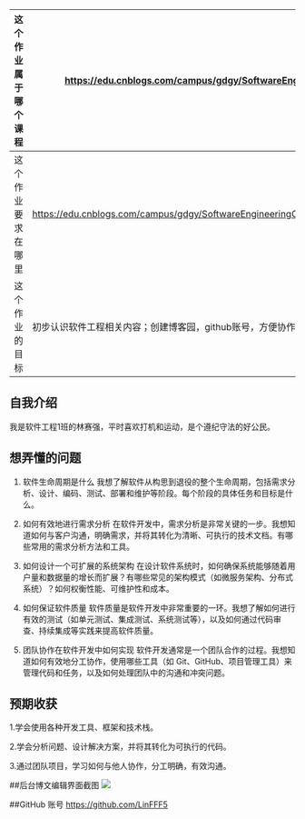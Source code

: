 | 这个作业属于哪个课程 | <https://edu.cnblogs.com/campus/gdgy/SoftwareEngineeringClassof2023/> |
| ----------------- |--------------- |
| 这个作业要求在哪里| <https://edu.cnblogs.com/campus/gdgy/SoftwareEngineeringClassof2023/homework/13325> |
| 这个作业的目标 | 初步认识软件工程相关内容；创建博客园，github账号，方便协作完成任务与记录 |

## 自我介绍
我是软件工程1班的林赛强，平时喜欢打机和运动，是个遵纪守法的好公民。

## 想弄懂的问题
1. 软件生命周期是什么
我想了解软件从构思到退役的整个生命周期，包括需求分析、设计、编码、测试、部署和维护等阶段。每个阶段的具体任务和目标是什么。

2. 如何有效地进行需求分析
在软件开发中，需求分析是非常关键的一步。我想知道如何与客户沟通，明确需求，并将其转化为清晰、可执行的技术文档。有哪些常用的需求分析方法和工具。

3. 如何设计一个可扩展的系统架构
在设计软件系统时，如何确保系统能够随着用户量和数据量的增长而扩展？有哪些常见的架构模式（如微服务架构、分布式系统）？如何权衡性能、可维护性和成本。

4. 如何保证软件质量
软件质量是软件开发中非常重要的一环。我想了解如何进行有效的测试（如单元测试、集成测试、系统测试等），以及如何通过代码审查、持续集成等实践来提高软件质量。

5. 团队协作在软件开发中如何实现
软件开发通常是一个团队合作的过程。我想知道如何有效地分工协作，使用哪些工具（如 Git、GitHub、项目管理工具）来管理代码和任务，以及如何处理团队中的沟通和冲突问题。

## 预期收获
1.学会使用各种开发工具、框架和技术栈。

2.学会分析问题、设计解决方案，并将其转化为可执行的代码。

3.通过团队项目，学习如何与他人协作，分工明确，有效沟通。

##后台博文编辑界面截图
![](https://img2024.cnblogs.com/blog/3612249/202503/3612249-20250302214227967-237029339.png)

##GitHub 账号
https://github.com/LinFFF5
